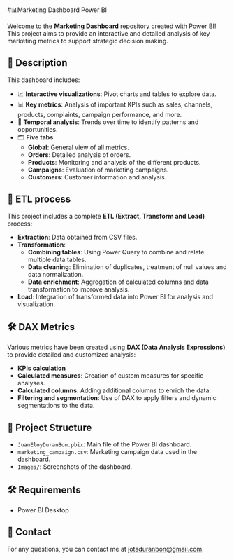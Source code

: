 #📊Marketing Dashboard Power BI

Welcome to the **Marketing Dashboard** repository created with Power BI! 
This project aims to provide an interactive and detailed analysis of key marketing metrics to support strategic decision making.

## 🚀 Description

This dashboard includes:
- 📈 **Interactive visualizations**: Pivot charts and tables to explore data.
- 📊 **Key metrics**: Analysis of important KPIs such as sales, channels, products, complaints, campaign performance, and more.
- 📅 **Temporal analysis**: Trends over time to identify patterns and opportunities.
- 🗂️ **Five tabs**: 
  - **Global**: General view of all metrics.
  - **Orders**: Detailed analysis of orders.
  - **Products**: Monitoring and analysis of the different products.
  - **Campaigns**: Evaluation of marketing campaigns.
  - **Customers**: Customer information and analysis.

## 🔄 ETL process

This project includes a complete **ETL (Extract, Transform and Load)** process:
- **Extraction**: Data obtained from CSV files.
- **Transformation**: 
  - **Combining tables**: Using Power Query to combine and relate multiple data tables.
  - **Data cleaning**: Elimination of duplicates, treatment of null values ​​and data normalization.
  - **Data enrichment**: Aggregation of calculated columns and data transformation to improve analysis.
- **Load**: Integration of transformed data into Power BI for analysis and visualization.

## 🛠️ DAX Metrics

Various metrics have been created using **DAX (Data Analysis Expressions)** to provide detailed and customized analysis:
- **KPIs calculation**
- **Calculated measures**: Creation of custom measures for specific analyses.
- **Calculated columns**: Adding additional columns to enrich the data.
- **Filtering and segmentation**: Use of DAX to apply filters and dynamic segmentations to the data.

## 📂 Project Structure

- `JuanEloyDuranBon.pbix`: Main file of the Power BI dashboard.
- `marketing_campaign.csv`: Marketing campaign data used in the dashboard.
- `Images/`: Screenshots of the dashboard.

## 🛠️ Requirements

- Power BI Desktop

## 📧 Contact

For any questions, you can contact me at jotaduranbon@gmail.com.
